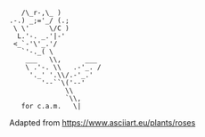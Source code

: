```    _,--._.-,
   /\_r-,\_ )
.-.) _;='_/ (.;
 \ \'     \/C )
  L.'-. _.'|-'
 <_`-'\'_.'/
   `'-._( \
    ___   \\,      ___
    \ .'-. \\   .-'_. /
     '._' '.\\/.-'_.'
        '--``\('--'
              \\
              `\\,
   for c.a.m.   \|
```

Adapted from https://www.asciiart.eu/plants/roses
